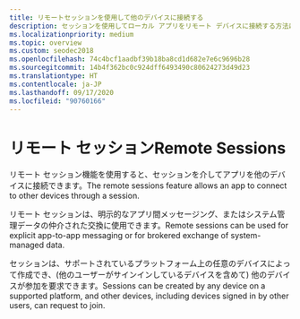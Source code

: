 ```yaml
---
title: リモートセッションを使用して他のデバイスに接続する
description: セッションを使用してローカル アプリをリモート デバイスに接続する方法について説明します。 リモート セッションは、明示的なアプリ間のメッセージングに使用できます。
ms.localizationpriority: medium
ms.topic: overview
ms.custom: seodec2018
ms.openlocfilehash: 74c4bcf1aadbf39b18ba8cd1d682e7e6c9696b28
ms.sourcegitcommit: 14b4f362bc0c924dff6493490c80624273d49d23
ms.translationtype: HT
ms.contentlocale: ja-JP
ms.lasthandoff: 09/17/2020
ms.locfileid: "90760166"
---
```

# <a name="remote-sessions"></a><span data-ttu-id="8b958-104">リモート セッション</span><span class="sxs-lookup"><span data-stu-id="8b958-104">Remote Sessions</span></span>

<span data-ttu-id="8b958-105">リモート セッション機能を使用すると、セッションを介してアプリを他のデバイスに接続できます。</span><span class="sxs-lookup"><span data-stu-id="8b958-105">The remote sessions feature allows an app to connect to other devices through a session.</span></span>

<span data-ttu-id="8b958-106">リモート セッションは、明示的なアプリ間メッセージング、またはシステム管理データの仲介された交換に使用できます。</span><span class="sxs-lookup"><span data-stu-id="8b958-106">Remote sessions can be used for explicit app-to-app messaging or for brokered exchange of system-managed data.</span></span>

<span data-ttu-id="8b958-107">セッションは、サポートされているプラットフォーム上の任意のデバイスによって作成でき、(他のユーザーがサインインしているデバイスを含めて) 他のデバイスが参加を要求できます。</span><span class="sxs-lookup"><span data-stu-id="8b958-107">Sessions can be created by any device on a supported platform, and other devices, including devices signed in by other users, can request to join.</span></span>
